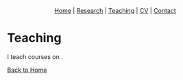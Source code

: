<div style="text-align: center; margin-bottom: 20px;">
  <a href="index.md">Home</a> |
  <a href="research.md">Research</a> |
  <a href="teaching.md">Teaching</a> |
  <a href="cv.md">CV</a> |
  <a href="contact.md">Contact</a>
</div>


# Teaching

I teach courses on .

[Back to Home](index.md)
